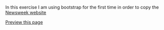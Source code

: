 In this exercise I am using bootstrap for the first time in order to copy the [Newsweek website](http://www.newsweek.com/)

[Preview this page](https://htmlpreview.github.io/?https://github.com/BraianStrak/newsweek-bootstrap-layout/blob/master/index.html)